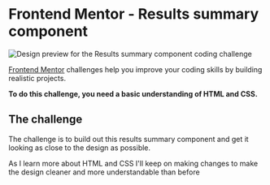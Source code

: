 # Frontend Mentor - Results summary component

![Design preview for the Results summary component coding challenge](./design/desktop-preview.jpg)

[Frontend Mentor](https://www.frontendmentor.io) challenges help you improve your coding skills by building realistic projects.

**To do this challenge, you need a basic understanding of HTML and CSS.**

## The challenge

The challenge is to build out this results summary component and get it looking as close to the design as possible.

As I learn more about HTML and CSS I'll keep on making changes to make the design cleaner and more understandable than before

